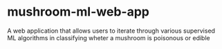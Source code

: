 # mushroom-ml-web-app
A web application that allows users to iterate through various supervised ML algorithms in classifying wheter a mushroom is poisonous or edible
